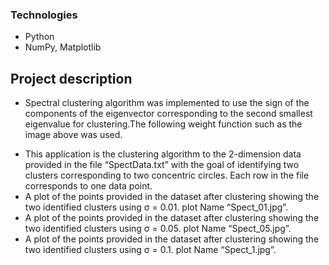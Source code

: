 ### Technologies
* Python
* NumPy, Matplotlib
  
## Project description
<ul>
<li>Spectral clustering algorithm was implemented to use the sign of the components of the eigenvector corresponding to the second smallest eigenvalue for clustering.The following weight function such as the image above was used.</li>
</ul>
<ul>
<li>This application is the clustering algorithm to the 2-dimension data provided in the file “SpectData.txt” with the goal of 
identifying two clusters corresponding to two concentric circles. Each row in the file corresponds to one data point.</li>
<li>A plot of the points provided in the dataset after clustering showing the two identified clusters using σ = 0.01. plot Name “Spect_01.jpg”.</li>  
<li>A plot of the points provided in the dataset after clustering showing the two identified clusters using σ = 0.05. plot Name “Spect_05.jpg”.</li> 
<li>A plot of the points provided in the dataset after clustering showing the two identified clusters using σ = 0.1. plot Name “Spect_1.jpg”.</li>
</ul>

